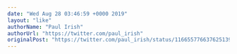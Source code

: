 ```yaml
---
date: "Wed Aug 28 03:46:59 +0000 2019"
layout: "like"
authorName: "Paul Irish"
authorUrl: "https://twitter.com/paul_irish"
originalPost: "https://twitter.com/paul_irish/status/1166557766376251392"
---
```

